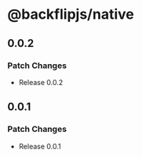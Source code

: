 # @backflipjs/native

## 0.0.2

### Patch Changes

- Release 0.0.2

## 0.0.1

### Patch Changes

- Release 0.0.1
